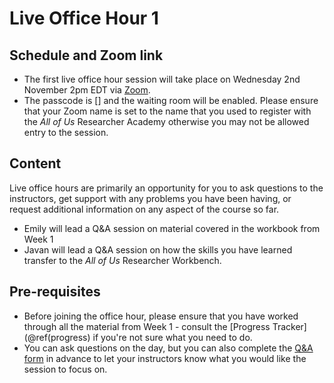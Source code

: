 
# Live Office Hour 1

## Schedule and Zoom link

* The first live office hour session will take place on Wednesday 2nd November 2pm EDT via [Zoom](). 
* The passcode is [] and the waiting room will be enabled. Please ensure that your Zoom name is set to the name that you used to register with the *All of Us* Researcher Academy otherwise you may not be allowed entry to the session.

## Content

Live office hours are primarily an opportunity for you to ask questions to the instructors, get support with any problems you have been having, or request additional information on any aspect of the course so far.

* Emily will lead a Q&A session on material covered in the workbook from Week 1 
* Javan will lead a Q&A session on how the skills you have learned transfer to the *All of Us* Researcher Workbench. 

## Pre-requisites

* Before joining the office hour, please ensure that you have worked through all the material from Week 1 - consult the [Progress Tracker](\@ref(progress) if you're not sure what you need to do.
* You can ask questions on the day, but you can also complete the [Q&A form](https://forms.gle/JhTghtpNgav3Sh1z6) in advance to let your instructors know what you would like the session to focus on.

